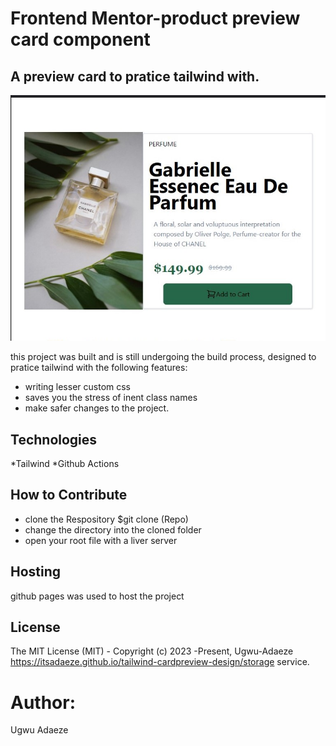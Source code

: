# Frontend Mentor-product preview card component

## A preview card to pratice tailwind with.

![CHEESE!](images/previewcard.jpg)

this project was built and is still undergoing the build process, designed to pratice tailwind with the following features:
* writing lesser custom css
* saves you the stress of inent class names
* make safer changes to the project.

## Technologies
*Tailwind
*Github Actions

## How to Contribute
* clone the Respository $git clone (Repo)
* change the directory into the cloned folder
* open your root file with a liver server

## Hosting
 github pages was used to host the project

## License
The MIT License (MIT) - Copyright (c) 2023 -Present, Ugwu-Adaeze https://itsadaeze.github.io/tailwind-cardpreview-design/storage service.

# Author:
Ugwu Adaeze 

